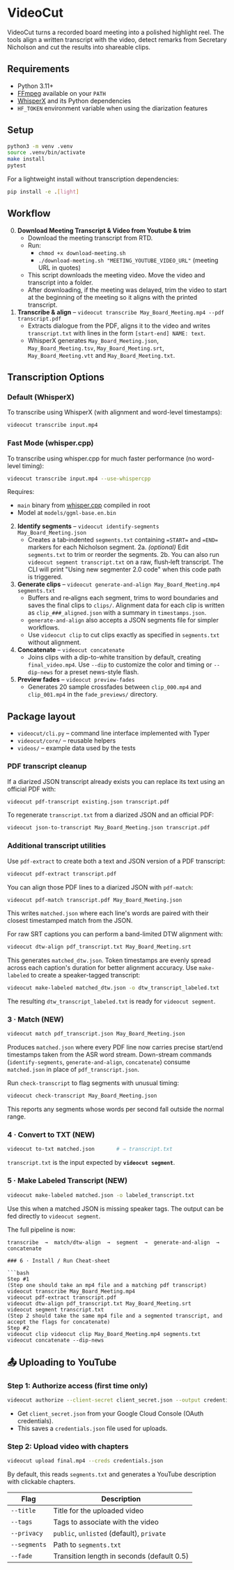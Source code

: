 # VideoCut

VideoCut turns a recorded board meeting into a polished highlight reel. The tools align a written transcript with the video, detect remarks from Secretary Nicholson and cut the results into shareable clips.

## Requirements
- Python 3.11+
- [FFmpeg](https://ffmpeg.org/) available on your `PATH`
- [WhisperX](https://github.com/m-bain/whisperX) and its Python dependencies
- `HF_TOKEN` environment variable when using the diarization features

## Setup
```bash
python3 -m venv .venv
source .venv/bin/activate
make install
pytest
```
For a lightweight install without transcription dependencies:

```bash
pip install -e .[light]
```

## Workflow
0. **Download Meeting Transcript & Video from Youtube & trim**
   - Download the meeting transcript from RTD.
   - Run:
      - `chmod +x download-meeting.sh`
      - `./download-meeting.sh "MEETING_YOUTUBE_VIDEO_URL"` (meeting URL in quotes)
   - This script downloads the meeting video. Move the video and transcript into a folder.
   - After downloading, if the meeting was delayed, trim the video to start at the beginning of the meeting so it aligns with the printed transcript.
1. **Transcribe & align** – `videocut transcribe May_Board_Meeting.mp4 --pdf transcript.pdf`
   - Extracts dialogue from the PDF, aligns it to the video and writes
     `transcript.txt` with lines in the form
     `[start‑end] NAME: text`.
    - WhisperX generates `May_Board_Meeting.json`, `May_Board_Meeting.tsv`,
      `May_Board_Meeting.srt`, `May_Board_Meeting.vtt` and `May_Board_Meeting.txt`.

## Transcription Options

### Default (WhisperX)
To transcribe using WhisperX (with alignment and word-level timestamps):
```bash
videocut transcribe input.mp4
```

### Fast Mode (whisper.cpp)
To transcribe using whisper.cpp for much faster performance (no word-level timing):
```bash
videocut transcribe input.mp4 --use-whispercpp
```

Requires:
- `main` binary from [whisper.cpp](https://github.com/ggerganov/whisper.cpp) compiled in root
- Model at `models/ggml-base.en.bin`
2. **Identify segments** – `videocut identify-segments May_Board_Meeting.json`
   - Creates a tab‑indented `segments.txt` containing `=START=` and `=END=`
     markers for each Nicholson segment.
2a. *(optional)* Edit `segments.txt` to trim or reorder the segments.
2b. You can also run `videocut segment transcript.txt` on a raw, flush‑left
    transcript. The CLI will print "Using new segmenter 2.0 code" when this
    code path is triggered.
3. **Generate clips** – `videocut generate-and-align May_Board_Meeting.mp4 segments.txt`
   - Buffers and re‑aligns each segment, trims to word boundaries and saves the
     final clips to `clips/`. Alignment data for each clip is written as
     `clip_###_aligned.json` with a summary in `timestamps.json`.
   - `generate-and-align` also accepts a JSON segments file for simpler workflows.
   - Use `videocut clip` to cut clips exactly as specified in `segments.txt` without alignment.
4. **Concatenate** – `videocut concatenate`
   - Joins clips with a dip-to-white transition by default, creating
     `final_video.mp4`. Use `--dip` to customize the color and timing or
     `--dip-news` for a preset news-style flash.
5. **Preview fades** – `videocut preview-fades`
   - Generates 20 sample crossfades between `clip_000.mp4` and `clip_001.mp4`
     in the `fade_previews/` directory.

## Package layout
- `videocut/cli.py` – command line interface implemented with Typer
- `videocut/core/` – reusable helpers
- `videos/` – example data used by the tests

### PDF transcript cleanup
If a diarized JSON transcript already exists you can replace its text using an
official PDF with:
```bash
videocut pdf-transcript existing.json transcript.pdf
```

To regenerate `transcript.txt` from a diarized JSON and an official PDF:
```bash
videocut json-to-transcript May_Board_Meeting.json transcript.pdf
```

### Additional transcript utilities
Use `pdf-extract` to create both a text and JSON version of a PDF transcript:
```bash
videocut pdf-extract transcript.pdf
```

You can align those PDF lines to a diarized JSON with `pdf-match`:
```bash
videocut pdf-match transcript.pdf May_Board_Meeting.json
```
This writes `matched.json` where each line's words are paired with their
closest timestamped match from the JSON.

For raw SRT captions you can perform a band-limited DTW alignment with:
```bash
videocut dtw-align pdf_transcript.txt May_Board_Meeting.srt
```
This generates `matched_dtw.json`. Token timestamps are evenly spread across each
caption's duration for better alignment accuracy. Use ``make-labeled`` to create
a speaker-tagged transcript:
```bash
videocut make-labeled matched_dtw.json -o dtw_transcript_labeled.txt
```
The resulting ``dtw_transcript_labeled.txt`` is ready for ``videocut segment``.

### 3 · Match (NEW)

```bash
videocut match pdf_transcript.json May_Board_Meeting.json
```

Produces `matched.json` where every PDF line now carries precise start/end
timestamps taken from the ASR word stream. Down-stream commands
(`identify-segments`, `generate-and-align`, `concatenate`) consume `matched.json`
in place of `pdf_transcript.json`.

Run `check-transcript` to flag segments with unusual timing:
```bash
videocut check-transcript May_Board_Meeting.json
```
This reports any segments whose words per second fall outside the normal range.

### 4 · Convert to TXT (NEW)

```bash
videocut to-txt matched.json       # ⇒ transcript.txt
```

`transcript.txt` is the input expected by **`videocut segment`**.

### 5 · Make Labeled Transcript (NEW)

```bash
videocut make-labeled matched.json -o labeled_transcript.txt
```

Use this when a matched JSON is missing speaker tags. The output can be fed
directly to ``videocut segment``.

The full pipeline is now:

```
transcribe  →  match/dtw-align  →  segment  →  generate-and-align  →  concatenate

### 6 · Install / Run Cheat-sheet

```bash
Step #1
(Step one should take an mp4 file and a matching pdf transcript)
videocut transcribe May_Board_Meeting.mp4
videocut pdf-extract transcript.pdf
videocut dtw-align pdf_transcript.txt May_Board_Meeting.srt
videocut segment transcript.txt
(Step 2 should take the same mp4 file and a segmented transcript, and accept the flags for concatenate)
Step #2
videocut clip videocut clip May_Board_Meeting.mp4 segments.txt
videocut concatenate --dip-news
```

## 📤 Uploading to YouTube

### Step 1: Authorize access (first time only)

```bash
videocut authorize --client-secret client_secret.json --output credentials.json
```

- Get `client_secret.json` from your Google Cloud Console (OAuth credentials).
- This saves a `credentials.json` file used for uploads.

### Step 2: Upload video with chapters

```bash
videocut upload final.mp4 --creds credentials.json
```

By default, this reads `segments.txt` and generates a YouTube description with clickable chapters.

| Flag | Description |
|------|-------------|
| `--title` | Title for the uploaded video |
| `--tags` | Tags to associate with the video |
| `--privacy` | `public`, `unlisted` (default), `private` |
| `--segments` | Path to `segments.txt` |
| `--fade` | Transition length in seconds (default 0.5) |
